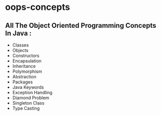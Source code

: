 # oops-concepts

<H2> All The Object Oriented Programming Concepts In Java :</H2>

* Classes
* Objects
* Constructors
* Encapsulation
* Inheritance
* Polymorphism
* Abstraction
* Packages
* Java Keywords
* Exception Handling
* Diamond Problem
* Singleton Class
* Type Casting
